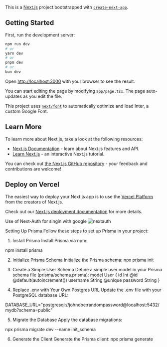 This is a [Next.js](https://nextjs.org/) project bootstrapped with [`create-next-app`](https://github.com/vercel/next.js/tree/canary/packages/create-next-app).

## Getting Started

First, run the development server:

```bash
npm run dev
# or
yarn dev
# or
pnpm dev
# or
bun dev
```

Open [http://localhost:3000](http://localhost:3000) with your browser to see the result.

You can start editing the page by modifying `app/page.tsx`. The page auto-updates as you edit the file.

This project uses [`next/font`](https://nextjs.org/docs/basic-features/font-optimization) to automatically optimize and load Inter, a custom Google Font.

## Learn More

To learn more about Next.js, take a look at the following resources:

- [Next.js Documentation](https://nextjs.org/docs) - learn about Next.js features and API.
- [Learn Next.js](https://nextjs.org/learn) - an interactive Next.js tutorial.

You can check out [the Next.js GitHub repository](https://github.com/vercel/next.js/) - your feedback and contributions are welcome!

## Deploy on Vercel

The easiest way to deploy your Next.js app is to use the [Vercel Platform](https://vercel.com/new?utm_medium=default-template&filter=next.js&utm_source=create-next-app&utm_campaign=create-next-app-readme) from the creators of Next.js.

Check out our [Next.js deployment documentation](https://nextjs.org/docs/deployment) for more details.


Use of Next-Auth for singin with google
![nextauth](nextauth.png)

Setting Up Prisma
Follow these steps to set up Prisma in your project:

1. Install Prisma
Install Prisma via npm:

npm install prisma

2. Initialize Prisma Schema
Initialize the Prisma schema:
npx prisma init

3. Create a Simple User Schema
Define a simple user model in your Prisma schema file (prisma/schema.prisma):
model User {
  id        Int     @id @default(autoincrement())
  username  String  @unique
  password  String
}

4. Replace .env with Your Own Postgres URL
Update the .env file with your PostgreSQL database URL:

DATABASE_URL="postgresql://johndoe:randompassword@localhost:5432/mydb?schema=public"

5. Migrate the Database
Apply the database migrations:

npx prisma migrate dev --name init_schema

6. Generate the Client
Generate the Prisma client:
npx prisma generate









